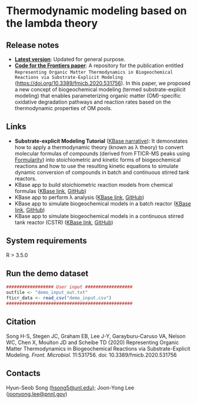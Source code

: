 # Thermodynamic modeling based on the lambda theory

## Release notes
* <b>[Latest version](https://github.com/hyunseobsong/lambda/releases/tag/v0.2)</b>: Updated for general purpose. 
* <b>[Code for the Frontiers paper](https://github.com/hyunseobsong/lambda/releases/tag/v0.1)</b>: A repository for the publication entitled ``Representing Organic Matter Thermodynamics in Biogeochemical Reactions via Substrate-Explicit Modeling`` (https://doi.org/10.3389/fmicb.2020.531756). In this paper, we proposed a new concept of biogeochemical modeling (termed substrate-explicit modeling) that enables parameterizing organic matter (OM)-specific oxidative degradation pathways and reaction rates based on the thermodynamic properties of OM pools.

## Links
* <b>Substrate-explicit Modeling Tutorial</b> ([KBase narrative](https://kbase.us/n/65526/69/)): It demonstates how to apply a thermodynamic theory (known as λ theory) to convert molecular formulas of compounds (derived from FTICR-MS peaks using [Formularity](https://omics.pnl.gov/software/formularity)) into stoichiometric and kinetic forms of biogeochemical reactions and how to use the resulting kinetic equations to simulate dynamic conversion of compounds in batch and continuous stirred tank reactors.
* KBase app to build stoichiometric reaction models from chemical formulas ([KBase link](https://narrative.kbase.us/#appcatalog/app/ThermoStoichWizard/run_ThermoStoichWizard/), [GitHub](https://github.com/coldfire79/ThermoStoichWizard))
* KBase app to perform λ analysis ([KBase link](https://narrative.kbase.us/#catalog/apps/ThermoStoichWizard/run_lambda_analysis/), [GitHub](https://github.com/coldfire79/ThermoStoichWizard))
* KBase app to simulate biogeochemical models in a batch reactor ([KBase link](https://narrative.kbase.us/#appcatalog/app/BatchBiogeochemicalReactionModel/run_BatchBiogeochemicalReactionModel/), [GitHub](https://github.com/coldfire79/BatchBiogeochemicalReactionModel))
* KBase app to simulate biogeochemical models in a continuous stirred tank reactor (CSTR) ([KBase link](https://narrative.kbase.us/#catalog/apps/BatchBiogeochemicalReactionModel/run_cstr/), [GitHub](https://github.com/coldfire79/BatchBiogeochemicalReactionModel))

## System requirements
R > 3.5.0

## Run the demo dataset
```R
################## User input ##################
outfile <- "demo_input_out.txt"
fticr_data <- read_csv("demo_input.csv")
################################################
```

## Citation
Song H-S, Stegen JC, Graham EB, Lee J-Y, Garayburu-Caruso VA, Nelson WC, Chen X, Moulton JD and Scheibe TD (2020) Representing Organic Matter Thermodynamics in Biogeochemical Reactions via Substrate-Explicit Modeling. <i>Front. Microbiol.</i> 11:531756. doi: 10.3389/fmicb.2020.531756

## Contacts
Hyun-Seob Song (hsong5@unl.edu); Joon-Yong Lee (joonyong.lee@pnnl.gov)
